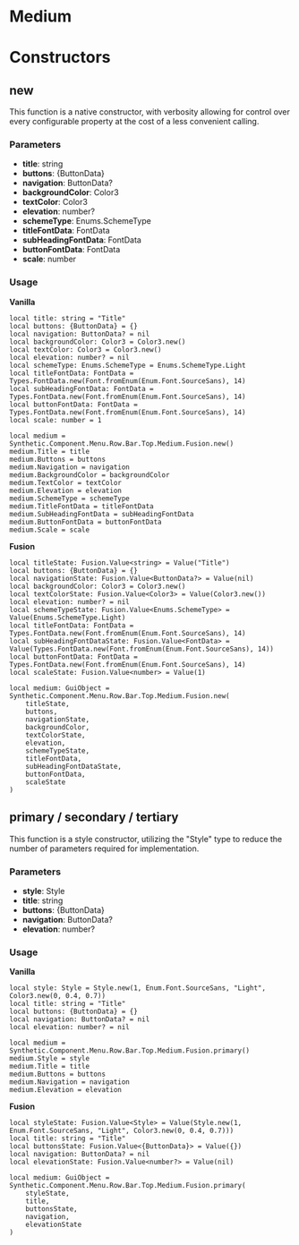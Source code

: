 # Medium


# Constructors


## new
This function is a native constructor, with verbosity allowing for control over every configurable property at the cost of a less convenient calling.

### Parameters
- **title**: string
- **buttons**: {ButtonData}
- **navigation**: ButtonData?
- **backgroundColor**: Color3
- **textColor**: Color3
- **elevation**: number?
- **schemeType**: Enums.SchemeType
- **titleFontData**: FontData
- **subHeadingFontData**: FontData
- **buttonFontData**: FontData
- **scale**: number


### Usage

**Vanilla**
```luau
local title: string = "Title"
local buttons: {ButtonData} = {}
local navigation: ButtonData? = nil
local backgroundColor: Color3 = Color3.new()
local textColor: Color3 = Color3.new()
local elevation: number? = nil
local schemeType: Enums.SchemeType = Enums.SchemeType.Light
local titleFontData: FontData = Types.FontData.new(Font.fromEnum(Enum.Font.SourceSans), 14)
local subHeadingFontData: FontData = Types.FontData.new(Font.fromEnum(Enum.Font.SourceSans), 14)
local buttonFontData: FontData = Types.FontData.new(Font.fromEnum(Enum.Font.SourceSans), 14)
local scale: number = 1

local medium = Synthetic.Component.Menu.Row.Bar.Top.Medium.Fusion.new()
medium.Title = title
medium.Buttons = buttons
medium.Navigation = navigation
medium.BackgroundColor = backgroundColor
medium.TextColor = textColor
medium.Elevation = elevation
medium.SchemeType = schemeType
medium.TitleFontData = titleFontData
medium.SubHeadingFontData = subHeadingFontData
medium.ButtonFontData = buttonFontData
medium.Scale = scale
```

**Fusion**
```luau
local titleState: Fusion.Value<string> = Value("Title")
local buttons: {ButtonData} = {}
local navigationState: Fusion.Value<ButtonData?> = Value(nil)
local backgroundColor: Color3 = Color3.new()
local textColorState: Fusion.Value<Color3> = Value(Color3.new())
local elevation: number? = nil
local schemeTypeState: Fusion.Value<Enums.SchemeType> = Value(Enums.SchemeType.Light)
local titleFontData: FontData = Types.FontData.new(Font.fromEnum(Enum.Font.SourceSans), 14)
local subHeadingFontDataState: Fusion.Value<FontData> = Value(Types.FontData.new(Font.fromEnum(Enum.Font.SourceSans), 14))
local buttonFontData: FontData = Types.FontData.new(Font.fromEnum(Enum.Font.SourceSans), 14)
local scaleState: Fusion.Value<number> = Value(1)

local medium: GuiObject = Synthetic.Component.Menu.Row.Bar.Top.Medium.Fusion.new(
	titleState,
	buttons,
	navigationState,
	backgroundColor,
	textColorState,
	elevation,
	schemeTypeState,
	titleFontData,
	subHeadingFontDataState,
	buttonFontData,
	scaleState
)
```
## primary / secondary / tertiary
This function is a style constructor, utilizing the "Style" type to reduce the number of parameters required for implementation.

### Parameters
- **style**: Style
- **title**: string
- **buttons**: {ButtonData}
- **navigation**: ButtonData?
- **elevation**: number?


### Usage

**Vanilla**
```luau
local style: Style = Style.new(1, Enum.Font.SourceSans, "Light", Color3.new(0, 0.4, 0.7))
local title: string = "Title"
local buttons: {ButtonData} = {}
local navigation: ButtonData? = nil
local elevation: number? = nil

local medium = Synthetic.Component.Menu.Row.Bar.Top.Medium.Fusion.primary()
medium.Style = style
medium.Title = title
medium.Buttons = buttons
medium.Navigation = navigation
medium.Elevation = elevation
```

**Fusion**
```luau
local styleState: Fusion.Value<Style> = Value(Style.new(1, Enum.Font.SourceSans, "Light", Color3.new(0, 0.4, 0.7)))
local title: string = "Title"
local buttonsState: Fusion.Value<{ButtonData}> = Value({})
local navigation: ButtonData? = nil
local elevationState: Fusion.Value<number?> = Value(nil)

local medium: GuiObject = Synthetic.Component.Menu.Row.Bar.Top.Medium.Fusion.primary(
	styleState,
	title,
	buttonsState,
	navigation,
	elevationState
)
```